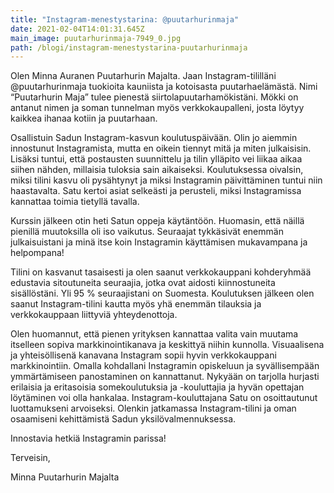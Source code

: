 ```yaml
---
title: "Instagram-menestystarina: @puutarhurinmaja"
date: 2021-02-04T14:01:31.645Z
main_image: puutarhurinmaja-7949_0.jpg
path: /blogi/instagram-menestystarina-puutarhurinmaja
---
```

Olen Minna Auranen Puutarhurin Majalta. Jaan Instagram-tililläni @puutarhurinmaja tuokioita kauniista ja kotoisasta puutarhaelämästä. Nimi “Puutarhurin Maja” tulee pienestä siirtolapuutarhamökistäni. Mökki on antanut nimen ja soman tunnelman myös verkkokaupalleni, josta löytyy kaikkea ihanaa kotiin ja puutarhaan.

Osallistuin Sadun Instagram-kasvun koulutuspäivään. Olin jo aiemmin innostunut Instagramista, mutta en oikein tiennyt mitä ja miten julkaisisin. Lisäksi tuntui, että postausten suunnittelu ja tilin ylläpito vei liikaa aikaa siihen nähden, millaisia tuloksia sain aikaiseksi. Koulutuksessa oivalsin, miksi tilini kasvu oli pysähtynyt ja miksi Instagramin päivittäminen tuntui niin haastavalta. Satu kertoi asiat selkeästi ja perusteli, miksi Instagramissa kannattaa toimia tietyllä tavalla.

Kurssin jälkeen otin heti Satun oppeja käytäntöön. Huomasin, että näillä pienillä muutoksilla oli iso vaikutus. Seuraajat tykkäsivät enemmän julkaisuistani ja minä itse koin Instagramin käyttämisen mukavampana ja helpompana!

Tilini on kasvanut tasaisesti ja olen saanut verkkokauppani kohderyhmää edustavia sitoutuneita seuraajia, jotka ovat aidosti kiinnostuneita sisällöstäni. Yli 95 % seuraajistani on Suomesta. Koulutuksen jälkeen olen saanut Instagram-tilini kautta myös yhä enemmän tilauksia ja verkkokauppaan liittyviä yhteydenottoja.

Olen huomannut, että pienen yrityksen kannattaa valita vain muutama itselleen sopiva markkinointikanava ja keskittyä niihin kunnolla. Visuaalisena ja yhteisöllisenä kanavana Instagram sopii hyvin verkkokauppani markkinointiin. Omalla kohdallani Instagramin opiskeluun ja syvällisempään ymmärtämiseen panostaminen on kannattanut. Nykyään on tarjolla hurjasti erilaisia ja eritasoisia somekoulutuksia ja -kouluttajia ja hyvän opettajan löytäminen voi olla hankalaa. Instagram-kouluttajana Satu on osoittautunut luottamukseni arvoiseksi. Olenkin jatkamassa Instagram-tilini ja oman osaamiseni kehittämistä Sadun yksilövalmennuksessa.

Innostavia hetkiä Instagramin parissa! 

Terveisin,

Minna Puutarhurin Majalta